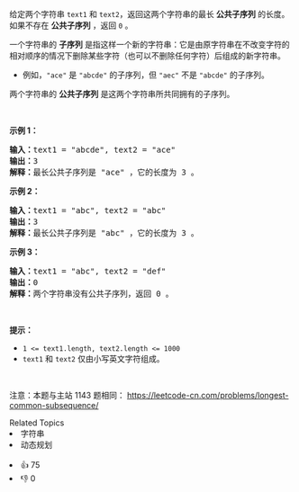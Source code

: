 <p>给定两个字符串&nbsp;<code>text1</code> 和&nbsp;<code>text2</code>，返回这两个字符串的最长 <strong>公共子序列</strong> 的长度。如果不存在 <strong>公共子序列</strong> ，返回 <code>0</code> 。</p>

<p>一个字符串的&nbsp;<strong>子序列</strong><em>&nbsp;</em>是指这样一个新的字符串：它是由原字符串在不改变字符的相对顺序的情况下删除某些字符（也可以不删除任何字符）后组成的新字符串。</p>

<ul>
	<li>例如，<code>&quot;ace&quot;</code> 是 <code>&quot;abcde&quot;</code> 的子序列，但 <code>&quot;aec&quot;</code> 不是 <code>&quot;abcde&quot;</code> 的子序列。</li>
</ul>

<p>两个字符串的 <strong>公共子序列</strong> 是这两个字符串所共同拥有的子序列。</p>

<p>&nbsp;</p>

<p><strong>示例 1：</strong></p>

<pre>
<strong>输入：</strong>text1 = &quot;abcde&quot;, text2 = &quot;ace&quot; 
<strong>输出：</strong>3  
<strong>解释：</strong>最长公共子序列是 &quot;ace&quot; ，它的长度为 3 。
</pre>

<p><strong>示例 2：</strong></p>

<pre>
<strong>输入：</strong>text1 = &quot;abc&quot;, text2 = &quot;abc&quot;
<strong>输出：</strong>3
<strong>解释：</strong>最长公共子序列是 &quot;abc&quot; ，它的长度为 3 。
</pre>

<p><strong>示例 3：</strong></p>

<pre>
<strong>输入：</strong>text1 = &quot;abc&quot;, text2 = &quot;def&quot;
<strong>输出：</strong>0
<strong>解释：</strong>两个字符串没有公共子序列，返回 0 。
</pre>

<p>&nbsp;</p>

<p><strong>提示：</strong></p>

<ul>
	<li><code>1 &lt;= text1.length, text2.length &lt;= 1000</code></li>
	<li><code>text1</code> 和&nbsp;<code>text2</code> 仅由小写英文字符组成。</li>
</ul>

<p>&nbsp;</p>

<p><meta charset="UTF-8" />注意：本题与主站 1143&nbsp;题相同：&nbsp;<a href="https://leetcode-cn.com/problems/longest-common-subsequence/">https://leetcode-cn.com/problems/longest-common-subsequence/</a></p>
<div><div>Related Topics</div><div><li>字符串</li><li>动态规划</li></div></div><br><div><li>👍 75</li><li>👎 0</li></div>